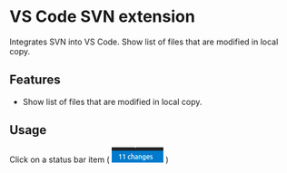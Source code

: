 # VS Code SVN extension

Integrates SVN into VS Code. Show list of files that are modified in local copy.

## Features

- Show list of files that are modified in local copy.

## Usage

Click on a status bar item ( ![status bar item](https://github.com/INesterov/vscode-svn/raw/master/./images/statusbar-item.png) )